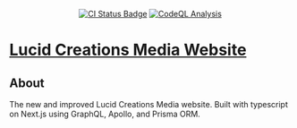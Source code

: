 <p align="center">
  <a href="https://github.com/LucidCreationsMedia/LucidCreationsWebsite/actions/workflows/main.yml"><img alt="CI Status Badge" src="https://github.com/LucidCreationsMedia/LucidCreationsWebsite/actions/workflows/main.yml/badge.svg?branch=main" /></a>
  <a href="https://github.com/LucidCreationsMedia/LucidCreationsWebsite/actions/workflows/codeql-analysis.yml"><img alt="CodeQL Analysis" src="https://github.com/LucidCreationsMedia/LucidCreationsWebsite/actions/workflows/codeql-analysis.yml/badge.svg?branch=main" /></a>
</p>

# [Lucid Creations Media Website](https://lucidcreations.media/)

## About

The new and improved Lucid Creations Media website. Built with typescript on Next.js using GraphQL, Apollo, and Prisma ORM.
